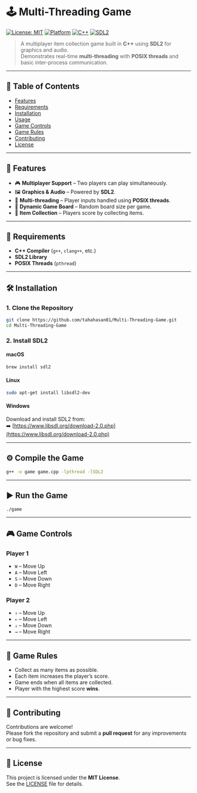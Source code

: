# 🕹️ Multi-Threading Game

[![License: MIT](https://img.shields.io/badge/License-MIT-yellow.svg)](LICENSE)
[![Platform](https://img.shields.io/badge/platform-linux%20%7C%20macOS%20%7C%20windows-lightgrey)]()
[![C++](https://img.shields.io/badge/language-C++-blue)]()
[![SDL2](https://img.shields.io/badge/graphics-SDL2-red)]()

> A multiplayer item collection game built in **C++** using **SDL2** for graphics and audio.  
> Demonstrates real-time **multi-threading** with **POSIX threads** and basic inter-process communication.

---

## 📑 Table of Contents

- [Features](#-features)  
- [Requirements](#-requirements)  
- [Installation](#-installation)  
- [Usage](#-usage)  
- [Game Controls](#-game-controls)  
- [Game Rules](#-game-rules)  
- [Contributing](#-contributing)  
- [License](#-license)

---

## 🚀 Features

- 🎮 **Multiplayer Support** – Two players can play simultaneously.
- 🖼️ **Graphics & Audio** – Powered by **SDL2**.
- 🔀 **Multi-threading** – Player inputs handled using **POSIX threads**.
- 📏 **Dynamic Game Board** – Random board size per game.
- 🎯 **Item Collection** – Players score by collecting items.

---

## 🧰 Requirements

- **C++ Compiler** (`g++`, `clang++`, etc.)
- **SDL2 Library**
- **POSIX Threads** (`pthread`)

---

## 🛠️ Installation

### 1. Clone the Repository

```bash
git clone https://github.com/tahahasan01/Multi-Threading-Game.git
cd Multi-Threading-Game
```

### 2. Install SDL2

#### macOS

```bash
brew install sdl2
```

#### Linux

```bash
sudo apt-get install libsdl2-dev
```

#### Windows

Download and install SDL2 from:  
➡️ [https://www.libsdl.org/download-2.0.php](https://www.libsdl.org/download-2.0.php)

---

## ⚙️ Compile the Game

```bash
g++ -o game game.cpp -lpthread -lSDL2
```

---

## ▶️ Run the Game

```bash
./game
```

---

## 🎮 Game Controls

### Player 1
- `W` – Move Up  
- `A` – Move Left  
- `S` – Move Down  
- `D` – Move Right

### Player 2
- `↑` – Move Up  
- `←` – Move Left  
- `↓` – Move Down  
- `→` – Move Right

---

## 🏁 Game Rules

- Collect as many items as possible.
- Each item increases the player’s score.
- Game ends when all items are collected.
- Player with the highest score **wins**.

---

## 🤝 Contributing

Contributions are welcome!  
Please fork the repository and submit a **pull request** for any improvements or bug fixes.

---

## 📄 License

This project is licensed under the **MIT License**.  
See the [LICENSE](LICENSE) file for details.
